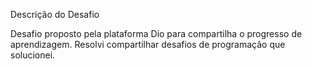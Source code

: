 Descrição do Desafio

 Desafio proposto pela plataforma Dio para compartilha o progresso de aprendizagem. Resolvi compartilhar desafios de programação que solucionei.
